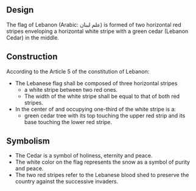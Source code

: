 ## Design

The flag of Lebanon (Arabic: علم لبنان‎) is formed of two horizontal red stripes
enveloping a horizontal white stripe with a green cedar (Lebanon Cedar) in the
middle.

## Construction

According to the Article 5 of the constitution of Lebanon:

- The Lebanese flag shall be composed of three horizontal stripes
  - a white stripe between two red ones.
  - The width of the white stripe shall be equal to that of both red stripes.
- In the center of and occupying one-third of the white stripe is a:
  - green cedar tree with its top touching the upper red strip and its base
    touching the lower red stripe.

## Symbolism

- The Cedar is a symbol of holiness, eternity and peace.
- The white color on the flag represents the snow as a symbol of purity and
  peace.
- The two red stripes refer to the Lebanese blood shed to preserve the country
  against the successive invaders.
